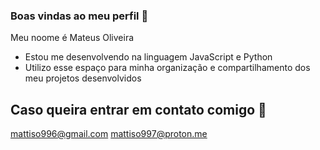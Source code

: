 ### Boas vindas ao meu perfil 💙

Meu noome é Mateus Oliveira

- Estou me desenvolvendo na linguagem JavaScript e Python
- Utilizo esse espaço para minha organização e compartilhamento dos meu projetos desenvolvidos

## Caso queira entrar em contato comigo 💌

mattiso996@gmail.com
mattiso997@proton.me

<!--
**Matti1792/Matti1792** is a ✨ _special_ ✨ repository because its `README.md` (this file) appears on your GitHub profile.

Here are some ideas to get you started:

- 🔭 I’m currently working on ...
- 🌱 I’m currently learning ...
- 👯 I’m looking to collaborate on ...
- 🤔 I’m looking for help with ...
- 💬 Ask me about ...
- 📫 How to reach me: ...
- 😄 Pronouns: ...
- ⚡ Fun fact: ...
-->
